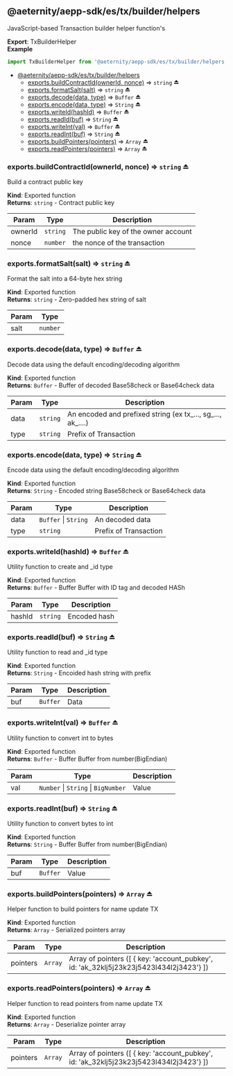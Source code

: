 <a id="module_@aeternity/aepp-sdk/es/tx/builder/helpers"></a>

## @aeternity/aepp-sdk/es/tx/builder/helpers
JavaScript-based Transaction builder helper function's

**Export**: TxBuilderHelper  
**Example**  
```js
import TxBuilderHelper from '@aeternity/aepp-sdk/es/tx/builder/helpers'
```

* [@aeternity/aepp-sdk/es/tx/builder/helpers](#module_@aeternity/aepp-sdk/es/tx/builder/helpers)
    * [exports.buildContractId(ownerId, nonce)](#exp_module_@aeternity/aepp-sdk/es/tx/builder/helpers--exports.buildContractId) ⇒ `string` ⏏
    * [exports.formatSalt(salt)](#exp_module_@aeternity/aepp-sdk/es/tx/builder/helpers--exports.formatSalt) ⇒ `string` ⏏
    * [exports.decode(data, type)](#exp_module_@aeternity/aepp-sdk/es/tx/builder/helpers--exports.decode) ⇒ `Buffer` ⏏
    * [exports.encode(data, type)](#exp_module_@aeternity/aepp-sdk/es/tx/builder/helpers--exports.encode) ⇒ `String` ⏏
    * [exports.writeId(hashId)](#exp_module_@aeternity/aepp-sdk/es/tx/builder/helpers--exports.writeId) ⇒ `Buffer` ⏏
    * [exports.readId(buf)](#exp_module_@aeternity/aepp-sdk/es/tx/builder/helpers--exports.readId) ⇒ `String` ⏏
    * [exports.writeInt(val)](#exp_module_@aeternity/aepp-sdk/es/tx/builder/helpers--exports.writeInt) ⇒ `Buffer` ⏏
    * [exports.readInt(buf)](#exp_module_@aeternity/aepp-sdk/es/tx/builder/helpers--exports.readInt) ⇒ `String` ⏏
    * [exports.buildPointers(pointers)](#exp_module_@aeternity/aepp-sdk/es/tx/builder/helpers--exports.buildPointers) ⇒ `Array` ⏏
    * [exports.readPointers(pointers)](#exp_module_@aeternity/aepp-sdk/es/tx/builder/helpers--exports.readPointers) ⇒ `Array` ⏏

<a id="exp_module_@aeternity/aepp-sdk/es/tx/builder/helpers--exports.buildContractId"></a>

### exports.buildContractId(ownerId, nonce) ⇒ `string` ⏏
Build a contract public key

**Kind**: Exported function  
**Returns**: `string` - Contract public key  

| Param | Type | Description |
| --- | --- | --- |
| ownerId | `string` | The public key of the owner account |
| nonce | `number` | the nonce of the transaction |

<a id="exp_module_@aeternity/aepp-sdk/es/tx/builder/helpers--exports.formatSalt"></a>

### exports.formatSalt(salt) ⇒ `string` ⏏
Format the salt into a 64-byte hex string

**Kind**: Exported function  
**Returns**: `string` - Zero-padded hex string of salt  

| Param | Type |
| --- | --- |
| salt | `number` | 

<a id="exp_module_@aeternity/aepp-sdk/es/tx/builder/helpers--exports.decode"></a>

### exports.decode(data, type) ⇒ `Buffer` ⏏
Decode data using the default encoding/decoding algorithm

**Kind**: Exported function  
**Returns**: `Buffer` - Buffer of decoded Base58check or Base64check data  

| Param | Type | Description |
| --- | --- | --- |
| data | `string` | An encoded and prefixed string (ex tx_..., sg_..., ak_....) |
| type | `string` | Prefix of Transaction |

<a id="exp_module_@aeternity/aepp-sdk/es/tx/builder/helpers--exports.encode"></a>

### exports.encode(data, type) ⇒ `String` ⏏
Encode data using the default encoding/decoding algorithm

**Kind**: Exported function  
**Returns**: `String` - Encoded string Base58check or Base64check data  

| Param | Type | Description |
| --- | --- | --- |
| data | `Buffer` \| `String` | An decoded data |
| type | `string` | Prefix of Transaction |

<a id="exp_module_@aeternity/aepp-sdk/es/tx/builder/helpers--exports.writeId"></a>

### exports.writeId(hashId) ⇒ `Buffer` ⏏
Utility function to create and _id type

**Kind**: Exported function  
**Returns**: `Buffer` - Buffer Buffer with ID tag and decoded HASh  

| Param | Type | Description |
| --- | --- | --- |
| hashId | `string` | Encoded hash |

<a id="exp_module_@aeternity/aepp-sdk/es/tx/builder/helpers--exports.readId"></a>

### exports.readId(buf) ⇒ `String` ⏏
Utility function to read and _id type

**Kind**: Exported function  
**Returns**: `String` - Encoided hash string with prefix  

| Param | Type | Description |
| --- | --- | --- |
| buf | `Buffer` | Data |

<a id="exp_module_@aeternity/aepp-sdk/es/tx/builder/helpers--exports.writeInt"></a>

### exports.writeInt(val) ⇒ `Buffer` ⏏
Utility function to convert int to bytes

**Kind**: Exported function  
**Returns**: `Buffer` - Buffer Buffer from number(BigEndian)  

| Param | Type | Description |
| --- | --- | --- |
| val | `Number` \| `String` \| `BigNumber` | Value |

<a id="exp_module_@aeternity/aepp-sdk/es/tx/builder/helpers--exports.readInt"></a>

### exports.readInt(buf) ⇒ `String` ⏏
Utility function to convert bytes to int

**Kind**: Exported function  
**Returns**: `String` - Buffer Buffer from number(BigEndian)  

| Param | Type | Description |
| --- | --- | --- |
| buf | `Buffer` | Value |

<a id="exp_module_@aeternity/aepp-sdk/es/tx/builder/helpers--exports.buildPointers"></a>

### exports.buildPointers(pointers) ⇒ `Array` ⏏
Helper function to build pointers for name update TX

**Kind**: Exported function  
**Returns**: `Array` - Serialized pointers array  

| Param | Type | Description |
| --- | --- | --- |
| pointers | `Array` | Array of pointers ([ { key: 'account_pubkey', id: 'ak_32klj5j23k23j5423l434l2j3423'} ]) |

<a id="exp_module_@aeternity/aepp-sdk/es/tx/builder/helpers--exports.readPointers"></a>

### exports.readPointers(pointers) ⇒ `Array` ⏏
Helper function to read pointers from name update TX

**Kind**: Exported function  
**Returns**: `Array` - Deserialize pointer array  

| Param | Type | Description |
| --- | --- | --- |
| pointers | `Array` | Array of pointers ([ { key: 'account_pubkey', id: 'ak_32klj5j23k23j5423l434l2j3423'} ]) |

